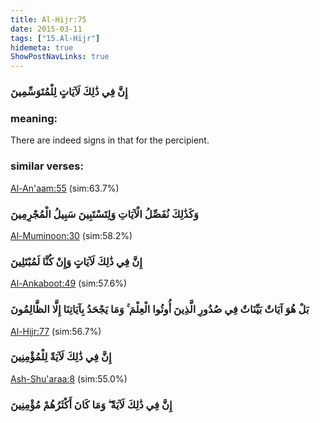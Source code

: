 ```yaml
---
title: Al-Hijr:75
date: 2015-03-11
tags: ["15.Al-Hijr"]
hidemeta: true 
ShowPostNavLinks: true 
---
```

### إِنَّ فِي ذَٰلِكَ لَآيَاتٍ لِلْمُتَوَسِّمِينَ
### meaning: 
There are indeed signs in that for the percipient.
### similar verses: 

[Al-An'aam:55](/6/55) (sim:63.7%)

### وَكَذَٰلِكَ نُفَصِّلُ الْآيَاتِ وَلِتَسْتَبِينَ سَبِيلُ الْمُجْرِمِينَ

[Al-Muminoon:30](/23/30) (sim:58.2%)

### إِنَّ فِي ذَٰلِكَ لَآيَاتٍ وَإِنْ كُنَّا لَمُبْتَلِينَ

[Al-Ankaboot:49](/29/49) (sim:57.6%)

### بَلْ هُوَ آيَاتٌ بَيِّنَاتٌ فِي صُدُورِ الَّذِينَ أُوتُوا الْعِلْمَ ۚ وَمَا يَجْحَدُ بِآيَاتِنَا إِلَّا الظَّالِمُونَ

[Al-Hijr:77](/15/77) (sim:56.7%)

### إِنَّ فِي ذَٰلِكَ لَآيَةً لِلْمُؤْمِنِينَ

[Ash-Shu'araa:8](/26/8) (sim:55.0%)

### إِنَّ فِي ذَٰلِكَ لَآيَةً ۖ وَمَا كَانَ أَكْثَرُهُمْ مُؤْمِنِينَ
